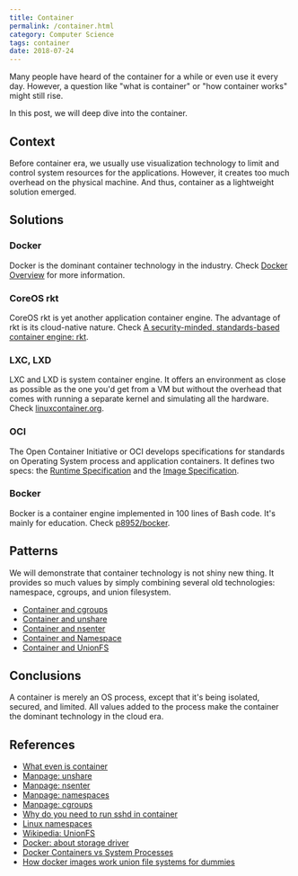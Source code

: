 ```yaml
---
title: Container
permalink: /container.html
category: Computer Science
tags: container
date: 2018-07-24
---
```


Many people have heard of the container for a while or even use it every day. However, a question like "what is container" or "how container works" might still rise.

In this post, we will deep dive into the container.

## Context

Before container era, we usually use visualization technology to limit and control system resources for the applications. However, it creates too much overhead on the physical machine. And thus, container as a lightweight solution emerged.

## Solutions

### Docker

Docker is the dominant container technology in the industry. Check [Docker Overview](https://docs.docker.com/engine/docker-overview/) for more information.

### CoreOS rkt

CoreOS rkt is yet another application container engine. The advantage of rkt is its cloud-native nature. Check [A security-minded, standards-based container engine: rkt](https://coreos.com/rkt/).

### LXC, LXD

LXC and LXD is system container engine.  It offers an environment as close as possible as the one you'd get from a VM but without the overhead that comes with running a separate kernel and simulating all the hardware. Check [linuxcontainer.org](https://linuxcontainers.org/).

### OCI

The Open Container Initiative or OCI develops specifications for standards on Operating System process and application containers. It defines two specs: the [Runtime Specification](https://github.com/opencontainers/runtime-spec) and the [Image Specification](https://github.com/opencontainers/image-spec).

### Bocker

Bocker is a container engine implemented in 100 lines of Bash code. It's mainly for education. Check [p8952/bocker](https://github.com/p8952/bocker).

## Patterns

We will demonstrate that container technology is not shiny new thing. It provides so much values by simply combining several old technologies: namespace, cgroups, and union filesystem.

* [Container and cgroups](container-and-cgroups.html)
* [Container and unshare](container-and-unshare.html)
* [Container and nsenter](container-and-nsenter.html)
* [Container and Namespace](container-and-namespace.html)
* [Container and UnionFS](container-and-unionfs.html)

## Conclusions

A container is merely an OS process, except that it's being isolated, secured, and limited. All values added to the process make the container the dominant technology in the cloud era.

## References

* [What even is container](https://jvns.ca/blog/2016/10/10/what-even-is-a-container/)
* [Manpage: unshare](http://man7.org/linux/man-pages/man1/unshare.1.html)
* [Manpage: nsenter](http://man7.org/linux/man-pages/man1/nsenter.1.html)
* [Manpage: namespaces](http://man7.org/linux/man-pages/man7/namespaces.7.html)
* [Manpage: cgroups](http://man7.org/linux/man-pages/man7/cgroups.7.html)
* [Why do you need to run sshd in container](https://blog.docker.com/2014/06/why-you-dont-need-to-run-sshd-in-docker/)
* [Linux namespaces](https://medium.com/@teddyking/linux-namespaces-850489d3ccf)
* [Wikipedia: UnionFS](https://en.wikipedia.org/wiki/UnionFS)
* [Docker: about storage driver](https://docs.docker.com/storage/storagedriver/)
* [Docker Containers vs System Processes](https://kjanshair.github.io/2017/07/04/Docker-Containers-vs-System-Processes/)
* [How docker images work union file systems for dummies](https://terriblecode.com/blog/how-docker-images-work-union-file-systems-for-dummies/)

